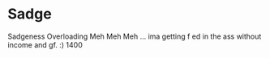 # Sadge
Sadgeness Overloading
Meh Meh Meh ... ima getting f ed in the ass without income and gf. :) 1400
